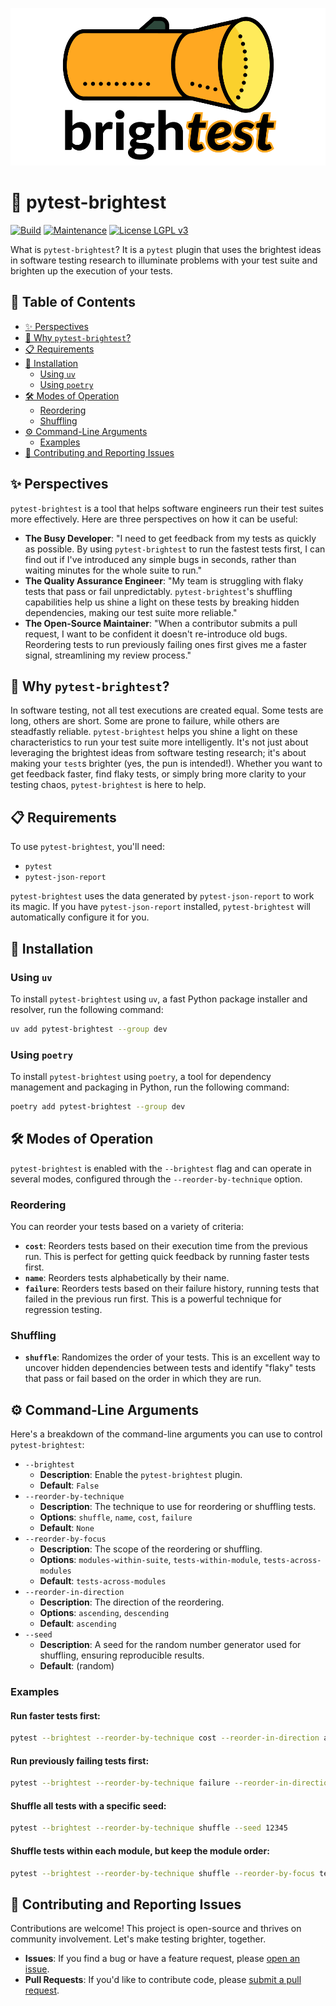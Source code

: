 <p align="center">
  <img src="https://github.com/AstuteSource/pytest-brightest/blob/main/.github/images/pytest-brightest-logo.svg" alt="pytest-brightest Logo"
    title="pytest-brightest Logo" />
</p>

# 🔦 pytest-brightest

[![Build](https://github.com/AstuteSource/pytest-brightest/actions/workflows/build.yml/badge.svg)](https://github.com/AstuteSource/pytest-brightest/actions/workflows/build.yml)
[![Maintenance](https://img.shields.io/badge/maintained%3F-Yes-blue.svg)](https://github.com/AstuteSource/pytest-brightest/graphs/commit-activity)
[![License LGPL v3](https://img.shields.io/badge/license-LGPL%20v3-blue.svg)](https://www.gnu.org/licenses/lgpl-3.0)

What is `pytest-brightest`? It is a `pytest` plugin that uses the brightest
ideas in software testing research to illuminate problems with your test suite
and brighten up the execution of your tests.

## 📖 Table of Contents

- [✨ Perspectives](#-perspectives)
- [🚀 Why `pytest-brightest`?](#-why-pytest-brightest)
- [📋 Requirements](#-requirements)
- [💾 Installation](#-installation)
  - [Using `uv`](#using-uv)
  - [Using `poetry`](#using-poetry)
- [🛠️ Modes of Operation](#️-modes-of-operation)
  - [Reordering](#reordering)
  - [Shuffling](#shuffling)
- [⚙️ Command-Line Arguments](#️-command-line-arguments)
  - [Examples](#examples)
- [🤝 Contributing and Reporting Issues](#-contributing-and-reporting-issues)

## ✨ Perspectives

`pytest-brightest` is a tool that helps software engineers run their test
suites more effectively. Here are three perspectives on how it can be useful:

- **The Busy Developer**: "I need to get feedback from my tests as quickly as
possible. By using `pytest-brightest` to run the fastest tests first, I can find
out if I've introduced any simple bugs in seconds, rather than waiting minutes
for the whole suite to run."
- **The Quality Assurance Engineer**: "My team is struggling with flaky tests
that pass or fail unpredictably. `pytest-brightest`'s shuffling capabilities
help us shine a light on these tests by breaking hidden dependencies, making our
test suite more reliable."
- **The Open-Source Maintainer**: "When a contributor submits a pull request, I
want to be confident it doesn't re-introduce old bugs. Reordering tests to run
previously failing ones first gives me a faster signal, streamlining my review
process."

## 🚀 Why `pytest-brightest`?

In software testing, not all test executions are created equal. Some tests are
long, others are short. Some are prone to failure, while others are steadfastly
reliable. `pytest-brightest` helps you shine a light on these characteristics
to run your test suite more intelligently. It's not just about leveraging the
brightest ideas from software testing research; it's about making your `test`s
brighter (yes, the pun is intended!). Whether you want to get feedback faster,
find flaky tests, or simply bring more clarity to your testing chaos,
`pytest-brightest` is here to help.

## 📋 Requirements

To use `pytest-brightest`, you'll need:

- `pytest`
- `pytest-json-report`

`pytest-brightest` uses the data generated by `pytest-json-report` to work its
magic. If you have `pytest-json-report` installed, `pytest-brightest` will
automatically configure it for you.

## 💾 Installation

### Using `uv`

To install `pytest-brightest` using `uv`, a fast Python package installer and
resolver, run the following command:

```bash
uv add pytest-brightest --group dev
```

### Using `poetry`

To install `pytest-brightest` using `poetry`, a tool for dependency management
and packaging in Python, run the following command:

```bash
poetry add pytest-brightest --group dev
```

## 🛠️ Modes of Operation

`pytest-brightest` is enabled with the `--brightest` flag and can operate in
several modes, configured through the `--reorder-by-technique` option.

### Reordering

You can reorder your tests based on a variety of criteria:

-   **`cost`**: Reorders tests based on their execution time from the previous
    run. This is perfect for getting quick feedback by running faster tests
    first.
-   **`name`**: Reorders tests alphabetically by their name.
-   **`failure`**: Reorders tests based on their failure history, running tests
    that failed in the previous run first. This is a powerful technique for
    regression testing.

### Shuffling

-   **`shuffle`**: Randomizes the order of your tests. This is an excellent way
    to uncover hidden dependencies between tests and identify "flaky" tests
    that pass or fail based on the order in which they are run.

## ⚙️ Command-Line Arguments

Here's a breakdown of the command-line arguments you can use to control
`pytest-brightest`:

-   `--brightest`
    -   **Description**: Enable the `pytest-brightest` plugin.
    -   **Default**: `False`
-   `--reorder-by-technique`
    -   **Description**: The technique to use for reordering or shuffling tests.
    -   **Options**: `shuffle`, `name`, `cost`, `failure`
    -   **Default**: `None`
-   `--reorder-by-focus`
    -   **Description**: The scope of the reordering or shuffling.
    -   **Options**: `modules-within-suite`, `tests-within-module`,
        `tests-across-modules`
    -   **Default**: `tests-across-modules`
-   `--reorder-in-direction`
    -   **Description**: The direction of the reordering.
    -   **Options**: `ascending`, `descending`
    -   **Default**: `ascending`
-   `--seed`
    -   **Description**: A seed for the random number generator used for
        shuffling, ensuring reproducible results.
    -   **Default**: (random)

### Examples

#### Run faster tests first:

```bash
pytest --brightest --reorder-by-technique cost --reorder-in-direction ascending
```

#### Run previously failing tests first:

```bash
pytest --brightest --reorder-by-technique failure --reorder-in-direction descending
```

#### Shuffle all tests with a specific seed:

```bash
pytest --brightest --reorder-by-technique shuffle --seed 12345
```

#### Shuffle tests within each module, but keep the module order:

```bash
pytest --brightest --reorder-by-technique shuffle --reorder-by-focus tests-within-module
```

## 🤝 Contributing and Reporting Issues

Contributions are welcome! This project is open-source and thrives on community
involvement. Let's make testing brighter, together.

-   **Issues**: If you find a bug or have a feature request, please [open an
    issue](https://github.com/AstuteSource/pytest-brightest/issues).
-   **Pull Requests**: If you'd like to contribute code, please [submit a pull
    request](https://github.com/AstuteSource/pytest-brightest/pulls).
